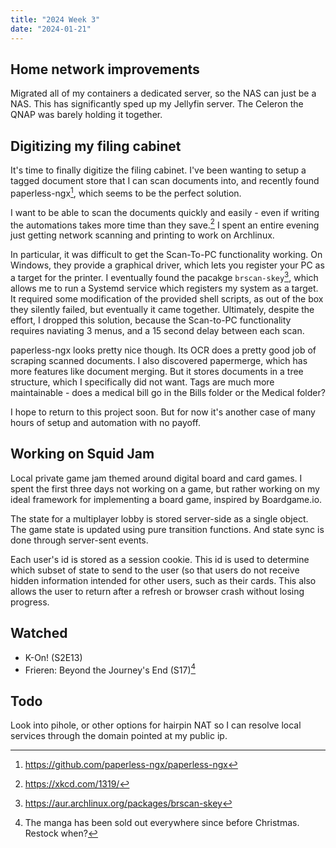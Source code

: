 ```yaml
---
title: "2024 Week 3"
date: "2024-01-21"
---
```


## Home network improvements

Migrated all of my containers a dedicated server, so the NAS can just be a NAS.
This has significantly sped up my Jellyfin server. The Celeron the QNAP was
barely holding it together.

## Digitizing my filing cabinet

It's time to finally digitize the filing cabinet. I've been wanting to setup a
tagged document store that I can scan documents into, and recently found
paperless-ngx[^1], which seems to be the perfect solution.

I want to be able to scan the documents quickly and easily - even if writing the
automations takes more time than they save.[^2] I spent an entire evening just
getting network scanning and printing to work on Archlinux.

In particular, it was difficult to get the Scan-To-PC functionality working. On
Windows, they provide a graphical driver, which lets you register your PC as a
target for the printer. I eventually found the pacakge `brscan-skey`[^3], which
allows me to run a Systemd service which registers my system as a target. It
required some modification of the provided shell scripts, as out of the box they
silently failed, but eventually it came together. Ultimately, despite the
effort, I dropped this solution, because the Scan-to-PC functionality requires
naviating 3 menus, and a 15 second delay between each scan.

paperless-ngx looks pretty nice though. Its OCR does a pretty good job of
scraping scanned documents. I also discovered papermerge, which has more
features like document merging. But it stores documents in a tree structure,
which I specifically did not want. Tags are much more maintainable - does a
medical bill go in the Bills folder or the Medical folder?

I hope to return to this project soon. But for now it's another case of many
hours of setup and automation with no payoff.

## Working on Squid Jam

Local private game jam themed around digital board and card games. I spent the
first three days not working on a game, but rather working on my ideal framework
for implementing a board game, inspired by Boardgame.io.

The state for a multiplayer lobby is stored server-side as a single object. The
game state is updated using pure transition functions. And state sync is done
through server-sent events.

Each user's id is stored as a session cookie. This id is used to determine which
subset of state to send to the user (so that users do not receive hidden
information intended for other users, such as their cards. This also allows the
user to return after a refresh or browser crash without losing progress.

## Watched

- K-On! (S2E13)
- Frieren: Beyond the Journey's End (S17)[^4]

## Todo

Look into pihole, or other options for hairpin NAT so I can resolve local
services through the domain pointed at my public ip.

[^1]: https://github.com/paperless-ngx/paperless-ngx
[^2]: https://xkcd.com/1319/
[^3]: https://aur.archlinux.org/packages/brscan-skey
[^4]:
    The manga has been sold out everywhere since before Christmas. Restock when?
